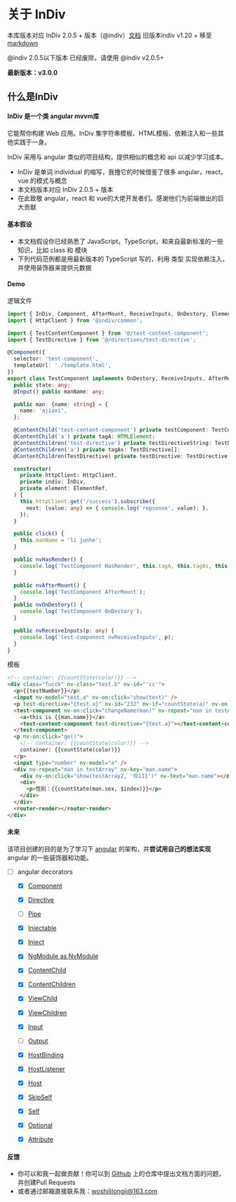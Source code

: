 # 关于 InDiv

本库版本对应 InDiv 2.0.5 + 版本（@indiv）[文档](https://dimalilongji.github.io/InDiv/)
旧版本indiv v1.20 + 移至[markdown](https://github.com/DimaLiLongJi/InDiv/blob/master/version1.2%2B.md)

@indiv 2.0.5以下版本 已经废除，请使用 @indiv v2.0.5+

**最新版本：v3.0.0**

## 什么是InDiv

#### InDiv 是一个类 angular mvvm库

它能帮你构建 Web 应用。InDiv 集字符串模板、HTML模板、依赖注入和一些其他实践于一身。

InDiv 采用与 angular 类似的项目结构，提供相似的概念和 api 以减少学习成本。

* InDiv 是单词 individual 的缩写，我撸它的时候借鉴了很多 angular，react，vue 的模式与概念
* 本文档版本对应 InDiv 2.0.5 + 版本
* 在此致敬 angular，react 和 vue的大佬开发者们。感谢他们为前端做出的巨大贡献

#### 基本假设

* 本文档假设你已经熟悉了 JavaScript，TypeScript，和来自最新标准的一些知识，比如 class 和 模块
* 下列代码范例都是用最新版本的 TypeScript 写的，利用 类型 实现依赖注入，并使用装饰器来提供元数据

#### Demo

逻辑文件

```typescript
import { InDiv, Component, AfterMount, ReceiveInputs, OnDestory, ElementRef, HasRender, Input, ContentChild, ContentChildren } from '@indiv/core';
import { HttpClient } from '@indiv/common';

import { TestContentComponent } from '@/test-content-component';
import { TestDirective } from '@/directives/test-directive';

@Component({
  selector: 'test-component',
  templateUrl: './template.html',
})
export class TestComponent implements OnDestory, ReceiveInputs, AfterMount, HasRender {
  public state: any;
  @Input() public manName: any;

  public man: {name: string} = {
    name: 'ajiaxi',
  };

  @ContentChild('test-content-component') private testComponent: TestContentComponent;
  @ContentChild('a') private tagA: HTMLElement;
  @ContentChildren('test-directive') private testDirectiveString: TestDirective[];
  @ContentChildren('a') private tagAs: TestDirective[];
  @ContentChildren(TestDirective) private testDirective: TestDirective[];

  constructor(
    private httpClient: HttpClient,
    private indiv: InDiv,
    private element: ElementRef,
  ) {
    this.httpClient.get('/success').subscribe({
      next: (value: any) => { console.log('repsonse', value); },
    });
  }

  public click() {
    this.manName = 'li junhe';
  }

  public nvHasRender() {
    console.log('TestComponent HasRender', this.tagA, this.tagAs, this.testDirectiveString);
  }

  public nvAfterMount() {
    console.log('TestComponent AfterMount');
  }
  public nvOnDestory() {
    console.log('TestComponent OnDestory');
  }

  public nvReceiveInputs(p: any) {
    console.log('test-component nvReceiveInputs', p);
  }
}
```

模板


```html
<!-- container: {{countState(color)}} -->
<div class="fucck" nv-class="test.b" nv-id="'cc'">
  <p>{{testNumber}}</p>
  <input nv-model="test.a" nv-on:click="show(test)" />
  <p test-directive="{test.a}" nv-id="232" nv-if="countState(a)" nv-on:click="changeInput()">{{a}}</p>
  <test-component nv-on:click="changeName(man)" nv-repeat="man in testArray" nv-key="man.name" manName="{countState(man.name)}" nv-if="a">
    <a>this is {{man.name}}</a>
    <test-content-component test-directive="{test.a}"></test-content-component>
  </test-component>
  <p nv-on:click="go()">
    <!-- container: {{countState(color)}} -->
    container: {{countState(color)}}
  </p>
  <input type="number" nv-model="a" />
  <div nv-repeat="man in testArray" nv-key="man.name">
    <div nv-on:click="show(testArray2, '你111')" nv-text="man.name"></div>
    <div>
      <p>性别：{{countState(man.sex, $index)}}</p>
    </div>
  </div>
  <router-render></router-render>
</div>
```


#### 未来

该项目创建的目的是为了学习下 [angular](https://www.angular.cn) 的架构，并**尝试用自己的想法实现** angular 的一些装饰器和功能。

- [ ] angular decorators
  - [x] [Component](https://www.angular.cn/api/core/Component)
  - [x] [Directive](https://www.angular.cn/api/core/Pipe)
  - [ ] [Pipe](https://www.angular.cn/api/core/Pipe)
  - [x] [Injectable](https://www.angular.cn/api/core/NgModule)
  - [x] [Inject](https://www.angular.cn/api/core/Inject)
  - [x] [NgModule as NvModule](https://www.angular.cn/api/core/NgModule)
  - [x] [ContentChild](https://www.angular.cn/api/core/ContentChild)
  - [x] [ContentChildren](https://www.angular.cn/api/core/ContentChildren)
  - [x] [ViewChild](https://www.angular.cn/api/core/ViewChild)
  - [x] [ViewChildren](https://www.angular.cn/api/core/ViewChildren)
  - [x] [Input](https://www.angular.cn/api/core/Input)
  - [ ] [Output](https://www.angular.cn/api/core/Output)
  - [x] [HostBinding](https://www.angular.cn/api/core/HostBinding)
  - [x] [HostListener](https://www.angular.cn/api/core/HostListener)
  - [x] [Host](https://www.angular.cn/api/core/Host)
  - [x] [SkipSelf](https://www.angular.cn/api/core/SkipSelf)
  - [x] [Self](https://www.angular.cn/api/core/Self)
  - [x] [Optional](https://www.angular.cn/api/core/Optional)
  - [x] [Attribute](https://www.angular.cn/api/core/Attribute)


#### 反馈

* 你可以和我一起做贡献！你可以到 [Github](https://github.com/DimaLiLongJi/InDiv) 上的仓库中提出文档方面的问题，并创建Pull Requests
* 或者通过邮箱直接联系我：woshililongji@163.com
